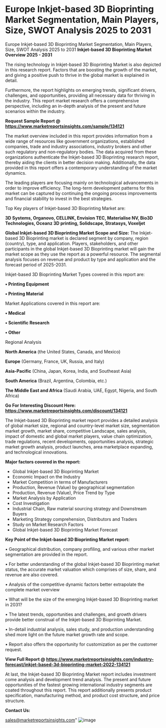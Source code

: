 # Europe Inkjet-based 3D Bioprinting Market Segmentation, Main Players, Size, SWOT Analysis 2025 to 2031
 Europe Inkjet-based 3D Bioprinting Market Segmentation, Main Players, Size, SWOT Analysis 2025 to 2031
<Strong> Inkjet-based 3D Bioprinting Market Overview 2025 - 2031</strong>

The rising technology in Inkjet-based 3D Bioprinting Market is also depicted in this research report. Factors that are boosting the growth of the market, and giving a positive push to thrive in the global market is explained in detail.

Furthermore, the report highlights on emerging trends, significant drivers, challenges, and opportunities, providing all necessary data for thriving in the industry. This report market research offers a comprehensive perspective, including an in-depth analysis of the present and future scenarios within the industry.

<strong>Request Sample Report @ <a href=https://www.marketreportsinsights.com/sample/134121>https://www.marketreportsinsights.com/sample/134121</a></strong>

The market overview included in this report provides information from a wide range of resources like government organizations, established companies, trade and industry associations, industry brokers and other such regulatory and non-regulatory bodies. The data acquired from these organizations authenticate the Inkjet-based 3D Bioprinting research report, thereby aiding the clients in better decision making. Additionally, the data provided in this report offers a contemporary understanding of the market dynamics.

The leading players are focusing mainly on technological advancements in order to improve efficiency. The long-term development patterns for this market can be captured by continuing the ongoing process improvements and financial stability to invest in the best strategies.

Top Key players of Inkjet-based 3D Bioprinting Market are:

<strong>3D Systems, Organovo, CELLINK, Envision TEC, Materialise NV, Bio3D Technologies, Oceanz 3D printing, Solidscape, Stratasys, Voxeljet</strong>

<strong><b>Global Inkjet-based 3D Bioprinting Market Scope and Size:</b></strong>
The Inkjet-based 3D Bioprinting market is declared segment by company, region (country), type, and application. Players, stakeholders, and other participants in the global Inkjet-based 3D Bioprinting market will gain the market scope as they use the report as a powerful resource. The segmental analysis focuses on revenue and product by type and application and the forecast period of 2025-2031.

Inkjet-based 3D Bioprinting Market Types covered in this report are:

<strong>• Printing Equipment

• Printing Material</strong>

Market Applications covered in this report are:

<strong>• Medical

• Scientific Research

• Other</strong> 

Regional Analysis

<strong>North America</strong> (the United States, Canada, and Mexico)

<strong>Europe</strong> (Germany, France, UK, Russia, and Italy)

<strong>Asia-Pacific</strong> (China, Japan, Korea, India, and Southeast Asia)

<strong>South America</strong> (Brazil, Argentina, Colombia, etc.)

<strong>The Middle East and Africa</strong> (Saudi Arabia, UAE, Egypt, Nigeria, and South Africa)

<strong>Go For Interesting Discount Here: <a href=https://www.marketreportsinsights.com/discount/134121>https://www.marketreportsinsights.com/discount/134121</a></strong>

The Inkjet-based 3D Bioprinting market report provides a detailed analysis of global market size, regional and country-level market size, segmentation market growth, market share, competitive Landscape, sales analysis, impact of domestic and global market players, value chain optimization, trade regulations, recent developments, opportunities analysis, strategic market growth analysis, product launches, area marketplace expanding, and technological innovations.

<strong><b>Major factors covered in the report:</b></strong>
<ul>
  <li>Global Inkjet-based 3D Bioprinting Market </li>
  <li>Economic Impact on the Industry</li>
  <li>Market Competition in terms of Manufacturers</li>
  <li>Production, Revenue (Value) by geographical segmentation</li>
  <li>Production, Revenue (Value), Price Trend by Type</li>
  <li>Market Analysis by Application</li>
  <li>Cost Investigation</li>
  <li>Industrial Chain, Raw material sourcing strategy and Downstream Buyers</li>
  <li>Marketing Strategy comprehension, Distributors and Traders</li>
  <li>Study on Market Research Factors</li>
  <li>Global Inkjet-based 3D Bioprinting Market Forecast</li>
</ul>

<strong><b>Key Point of the Inkjet-based 3D Bioprinting Market report:</b></strong>

• Geographical distribution, company profiling, and various other market segmentation are provided in the report.

• For better understanding of the global Inkjet-based 3D Bioprinting market status, the accurate market valuation which comprises of size, share, and revenue are also covered.

• Analysis of the competitive dynamic factors better extrapolate the complete market overview

• What will be the size of the emerging Inkjet-based 3D Bioprinting market in 2031?

• The latest trends, opportunities and challenges, and growth drivers provide better construal of the Inkjet-based 3D Bioprinting Market.

• In-detail industrial analysis, sales study, and production understanding shed more light on the future market growth rate and scope.

• Report also offers the opportunity for customization as per the customer request.

<strong><b>View Full Report @ <a href=https://www.marketreportsinsights.com/industry-forecast/inkjet-based-3d-bioprinting-market-2022-134121>https://www.marketreportsinsights.com/industry-forecast/inkjet-based-3d-bioprinting-market-2022-134121</a></b></strong>


At last, the Inkjet-based 3D Bioprinting Market report includes investment come analysis and development trend analysis. The present and future opportunities of the fastest growing international industry segments are coated throughout this report. This report additionally presents product specification, manufacturing method, and product cost structure, and price structure.

<strong>Contact Us:</strong>

sales@marketreportsinsights.com"
![image](https://github.com/user-attachments/assets/e24169a6-606f-480b-941c-7d7b6b5693c7)

